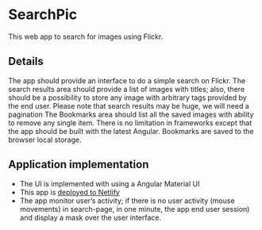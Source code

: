 # SearchPic

This web app to search for images using Flickr.

## Details

The app should provide an interface to do a simple search on Flickr. The search results area should provide a list of images with titles; also, there should be a possibility to store any image with arbitrary tags provided by the end user. Please note that search results may be huge, we will need a pagination
The Bookmarks area should list all the saved images with ability to remove any single item. There is no limitation in frameworks except that the app should be built with the latest Angular.
Bookmarks are saved to the browser local storage.

## Application implementation

- The UI is implemented with using a Angular Material UI
- This app is [deployed to Netlify](https://gracious-mayer-b2f8d1.netlify.app/)
- The app monitor user’s activity; if there is no user activity (mouse movements) in search-page,
  in one minute, the app end user session) and display a mask over the user interface.
